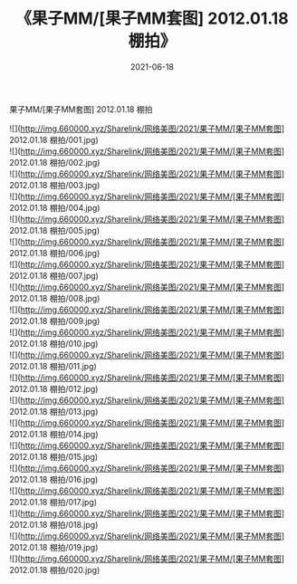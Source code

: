 ﻿---
layout: post
title:  《果子MM/[果子MM套图] 2012.01.18 棚拍》
date:   2021-06-18
img: http://img.660000.xyz/Sharelink/网络美图/2021/果子MM/[果子MM套图] 2012.01.18 棚拍/000.jpg
categories: [美女, 清纯, 唯美]
---

果子MM/[果子MM套图] 2012.01.18 棚拍

 ![](http://img.660000.xyz/Sharelink/网络美图/2021/果子MM/[果子MM套图] 2012.01.18 棚拍/001.jpg) <br>![](http://img.660000.xyz/Sharelink/网络美图/2021/果子MM/[果子MM套图] 2012.01.18 棚拍/002.jpg) <br>![](http://img.660000.xyz/Sharelink/网络美图/2021/果子MM/[果子MM套图] 2012.01.18 棚拍/003.jpg) <br>![](http://img.660000.xyz/Sharelink/网络美图/2021/果子MM/[果子MM套图] 2012.01.18 棚拍/004.jpg) <br>![](http://img.660000.xyz/Sharelink/网络美图/2021/果子MM/[果子MM套图] 2012.01.18 棚拍/005.jpg) <br>![](http://img.660000.xyz/Sharelink/网络美图/2021/果子MM/[果子MM套图] 2012.01.18 棚拍/006.jpg) <br>![](http://img.660000.xyz/Sharelink/网络美图/2021/果子MM/[果子MM套图] 2012.01.18 棚拍/007.jpg) <br>![](http://img.660000.xyz/Sharelink/网络美图/2021/果子MM/[果子MM套图] 2012.01.18 棚拍/008.jpg) <br>![](http://img.660000.xyz/Sharelink/网络美图/2021/果子MM/[果子MM套图] 2012.01.18 棚拍/009.jpg) <br>![](http://img.660000.xyz/Sharelink/网络美图/2021/果子MM/[果子MM套图] 2012.01.18 棚拍/010.jpg) <br>![](http://img.660000.xyz/Sharelink/网络美图/2021/果子MM/[果子MM套图] 2012.01.18 棚拍/011.jpg) <br>![](http://img.660000.xyz/Sharelink/网络美图/2021/果子MM/[果子MM套图] 2012.01.18 棚拍/012.jpg) <br>![](http://img.660000.xyz/Sharelink/网络美图/2021/果子MM/[果子MM套图] 2012.01.18 棚拍/013.jpg) <br>![](http://img.660000.xyz/Sharelink/网络美图/2021/果子MM/[果子MM套图] 2012.01.18 棚拍/014.jpg) <br>![](http://img.660000.xyz/Sharelink/网络美图/2021/果子MM/[果子MM套图] 2012.01.18 棚拍/015.jpg) <br>![](http://img.660000.xyz/Sharelink/网络美图/2021/果子MM/[果子MM套图] 2012.01.18 棚拍/016.jpg) <br>![](http://img.660000.xyz/Sharelink/网络美图/2021/果子MM/[果子MM套图] 2012.01.18 棚拍/017.jpg) <br>![](http://img.660000.xyz/Sharelink/网络美图/2021/果子MM/[果子MM套图] 2012.01.18 棚拍/018.jpg) <br>![](http://img.660000.xyz/Sharelink/网络美图/2021/果子MM/[果子MM套图] 2012.01.18 棚拍/019.jpg) <br>![](http://img.660000.xyz/Sharelink/网络美图/2021/果子MM/[果子MM套图] 2012.01.18 棚拍/020.jpg) <br>